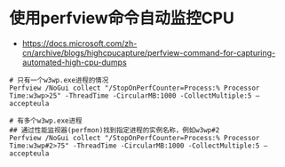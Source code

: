 # 使用perfview命令自动监控CPU

+ <https://docs.microsoft.com/zh-cn/archive/blogs/highcpucapture/perfview-command-for-capturing-automated-high-cpu-dumps>

```
# 只有一个w3wp.exe进程的情况
Perfview /NoGui collect "/StopOnPerfCounter=Process:% Processor Time:w3wp>25" -ThreadTime -CircularMB:1000 -CollectMultiple:5 –accepteula 

# 有多个w3wp.exe进程
## 通过性能监视器(perfmon)找到指定进程的实例名称，例如w3wp#2
Perfview /NoGui collect "/StopOnPerfCounter=Process:% Processor Time:w3wp#2>75" -ThreadTime -CircularMB:1000 -CollectMultiple:5 –accepteula
```
